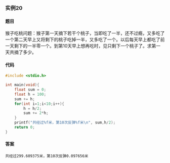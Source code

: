 ### 实例20

#### 题目

猴子吃桃问题：猴子第一天摘下若干个桃子，当即吃了一半，还不过瘾，又多吃了一个第二天早上又将剩下的桃子吃掉一半，又多吃了一个。以后每天早上都吃了前一天剩下的一半零一个。到第10天早上想再吃时，见只剩下一个桃子了。求第一天共摘了多少。

#### 代码

```c
#include <stdio.h>

int main(void){
    float sum = 0;
    float h = 100;
    sum += h;
    for(int i=1;i<10;i++){
        h = h/2;
        sum += 2*h;
    }
    printf("共经过%f米，第10次反弹%f米\n", sum,h/2);
    return 0;
}
```

#### 答案

```
共经过299.609375米，第10次反弹0.097656米
```
